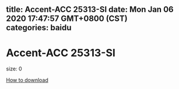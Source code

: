 
title: Accent-ACC 25313-SI
date: Mon Jan 06 2020 17:47:57 GMT+0800 (CST)    
categories: baidu
---

# Accent-ACC 25313-SI
size: 0
 
 

[How to download](https://bpcam.bemobtrk.com/go/2ceec3aa-1ca2-46d6-b9ff-aaa5c184517c?jno=2250)